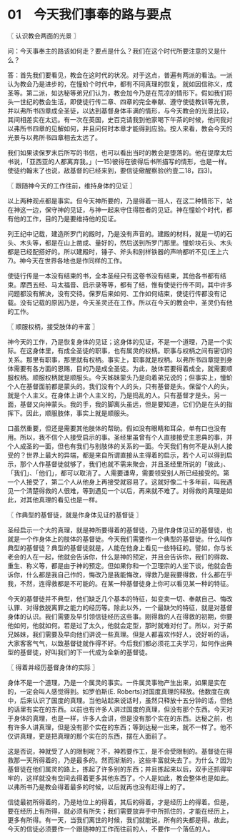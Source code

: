 # 01　今天我们事奉的路与要点



〖 认识教会两面的光景 〗

问：今天事奉主的路该如何走？要点是什么？我们在这个时代所要注意的又是什么？

答：首先我们要看见，教会在这时代的状况。对于这点，普遍有两派的看法。一派认为教会乃是进步的，在憧蚧个时代中，都有不同真理的恢复，就如因信称义，成圣等。第二派，如达秘等弟兄们认为，教会加今乃是在荒凉的情形下。假如我们将头一世纪的教会生活，即使徒行传二章、四章的完全奉献、遵守使徒教训等光景，并以弗所书四章成全圣徒，以达到基督身体丰满的情形，与今天教会的光景比较，其间相差实在太远。有一次在英国，史百克请我到他家喝下午茶的时候，他问我对以弗所书四章的见解如何，并且问何时本章才能得到应验。按人来看，教会今天的光景与以弗所书四章相去太远了。

我们如果读保罗末后所写的书信，也可以看出当时的教会是堕落的。他在提摩太后书说，「亚西亚的人都离弃我。」(一15)彼得在彼得后书所描写的情形，也是一样。使徒约翰末了也说，敌基督的已经来到，要信徒儆醒察验(约壹二18，四3)。



〖 跟随神今天的工作往前，维持身体的见证 〗

以上两种观点都是事实。但今天神所要的，乃是得着一班人，在这二种情形下，站在神这一边，保守神的见证，与神一起来守住得胜者的见证。神在憧蚧个时代，都有他的工作，目的乃是要维持他的见证。

列王纪中记载，建造所罗门的殿时，乃是没有声音的。建殿的材料，就是一切的石头、木头等，都是在山上凿成、量好的，然后送到所罗门那里。憧蚧块石头、木头都是已经配搭好的。所以建殿时，锤子、斧头和别样铁器的声响都听不见(王上六7)。神今天在世界各地也是作同样的工作。

使徒行传是一本没有结束的书，全本圣经只有这卷书没有结束，其他各书都有结束。摩西五经、马太福音、启示录等等，都有了结，惟有使徒行传不同，其中许多问题都没有解决，没有交待。保罗后来如何、工作如何结束，使徒行传都没有记载。没有记载的原因乃是，今天圣灵还在工作。所以在今天的教会中，圣灵仍有他的工作。



〖 顺服权柄，接受肢体的丰富 〗

神今天的工作，乃是恢复身体的见证；这身体的见证，不是一个道理，乃是一个实际。在这身体里，有成全圣徒的职事，也有属灵的权柄。职事与权柄之间有密切的关系。那里有职事，那里就有权柄。事实上，职事就是权柄。以弗所书四章提到身体需要有各方面的恩赐，目的乃是成全圣徒。为此，肢体若要得着成全，就需要顺服权柄。顺服权柄就是顺服头。今天姊妹蒙头乃是向着弟兄说的；但事实上，憧蚧个人在基督面前都是蒙头的。我们没有个人的头，只有基督是头。保留个人的头，就是个人主义。在身体上讲个人主义的，乃是捣乱的人。只有基督才是头。另一面，基督又向神蒙头。我的手，我的脚离头虽远，但是要知道，它们仍是在头的指挥下。因此，顺服肢体，事实上就是顺服头。

口虽然重要，但还是需要其他肢体的帮助。假如没有眼睛和耳朵，单有口也没有用。所以，我不信个人接受启示的事。圣经里虽曾有个人直接接受主恩典的事，并个人成圣的一面，但也有我们与别肢体的关系的一面。今天我们有何不是从别人接受的？世界上最大的异端，都是来自所谓直接从主得着的启示，若个人可以得到启示，那个人作基督徒就够了，我们也就不需来聚会，并且圣经里所说的「彼此」、「我们」、「他们」，都可以取消了。人需要谦卑，需要领受别人所已经接受的。第一个人接受了，第二个人从他身上再接受就容易了。这就好像二十多年前，叫我遇见一个清楚得救的人很难，等到遇见一个以后，再来就不难了。对得救的真理是如此，对其他真理的看见也是一样。



〖 作典型的基督徒，就是作身体见证的基督徒 〗

圣经启示一个大的真理，就是神所要得着的基督徒，乃是作身体见证的基督徒，也就是一个作身体上的肢体的基督徒。今天我们需要作一个典型的基督徒。什么叫作典型的基督徒？典型的基督徒就是，人能在他身上看见一些特征的。譬如，你与长老会的人在一起，他就会告诉你，什么是神的预定，并且会告诉你，我们的得救、重生、称义等，都是由于神的预定。但如果你和一个卫理宗的人坐下谈，他就会告诉你，什么都是我自己作的，悔改乃是我能悔改，得救乃是我要得救，什么都在乎我，不然，连得救都是不可能的。在某一种基督徒身上你可以看见某一种的特征。

今天的基督徒并不典型，他们缺乏几个基本的特征，如变卖一切、奉献自己、悔改认罪、对得救脱离罪之能力的经历等。除此以外，一个最缺欠的特征，就是对基督身体的认识。我们需要及早引领信徒经历这些事。刚得救的人在得救的初期，你要他如何，他就如何。若是过了太久，他就会定型，那时就难对付了。所以，对于弟兄姊妹，我们需要及早向他们讲说一些真理。但是人都喜欢作好人，说好听的话，大家客客气气，以致基督徒就作得不好。今后我们都必须花工夫学习，如何作出典型的基督徒，好叫我们的下一代成为全新的基督徒。



〖 得着并经历基督身体的实际 〗

身体不是一个道理，乃是一个属灵的事实。一件属灵事物产生出来，如果是实在的，一定会叫人感觉得到。如罗伯斯(E. Roberts)对国度真理的释放。他数度在病中，后来认识了国度的真理。当他站起来说话时，虽然只释放十五分钟的话，但他的话里有实在的东西。以前也有许多人讲过国度的真理，但没有那个东西。今天对于身体的真理，也是一样，许多人会讲，但是没有那个实在的东西。达秘之前，也有许多人讲真理，但是没有那个实在的东西；等到达秘一出来，就不一样了。他不仅讲真理，更是把真理的那个实在的东西，摆在人面前了。

这是否说，神就受了人的限制呢？不，神若要作工，是不会受限制的。基督徒在得救那一天所得着的，乃是最多的。然而渐渐的，这些丰富就失去了。为什么？因为基督徒在他们属灵的路上，拣起了许多别的东西；并且拣起来以后，双手还抓得牢牢的，这样就没有空间去得着更多其他东西了。个人是如此，教会整体也是如此。以弗所书乃是教会得着最多的时候，以后就再也没有赶得上的了。

信徒最初所得着的，乃是地位上的得着，其后的得着，才是经历上的得着。但是，要在经历上有所得，就必须有所失；我们需要放弃手中所抓住的，才能在经历上，更多有所得。有一天，当我们离世的时候，我们就能说，所有的失都是得。故此，今天的信徒必须要作一个跟随神的工作而往前的人，不要作一个落伍的人。

